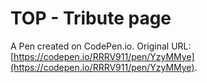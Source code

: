 # TOP - Tribute page

A Pen created on CodePen.io. Original URL: [https://codepen.io/RRRV911/pen/YzyMMye](https://codepen.io/RRRV911/pen/YzyMMye).


